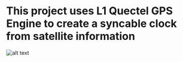 # This project uses L1 Quectel GPS Engine to create a syncable clock from satellite information

![alt text](https://github.com/[akkadhim]/GPS-Sync-Clock/blob/master/protocol.png?raw=true)

